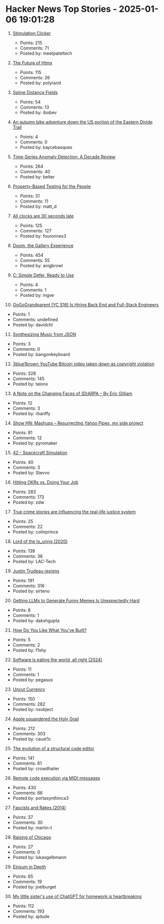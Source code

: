 # Hacker News Top Stories - 2025-01-06 19:01:28

1. [Stimulation Clicker](https://neal.fun/stimulation-clicker/)
   - Points: 215
   - Comments: 71
   - Posted by: meetpateltech

2. [The Future of Htmx](https://htmx.org/essays/future/)
   - Points: 115
   - Comments: 26
   - Posted by: polyrand

3. [Spline Distance Fields](https://zone.dog/braindump/spline_fields/)
   - Points: 54
   - Comments: 13
   - Posted by: ibobev

4. [An autumn bike adventure down the US portion of the Eastern Divide Trail](https://www.crazyguyonabike.com/doc/?doc_id=26078)
   - Points: 4
   - Comments: 0
   - Posted by: kaycebasques

5. [Time-Series Anomaly Detection: A Decade Review](https://arxiv.org/abs/2412.20512)
   - Points: 264
   - Comments: 40
   - Posted by: belter

6. [Property-Based Testing for the People](https://repository.upenn.edu/entities/publication/72ca3499-c5f6-4fc1-b5a3-9d66d8dd534e)
   - Points: 31
   - Comments: 11
   - Posted by: matt_d

7. [All clocks are 30 seconds late](https://victorpoughon.fr/all-clocks-are-30-seconds-late/)
   - Points: 125
   - Comments: 127
   - Posted by: fouronnes3

8. [Doom, the Gallery Experience](https://bobatealee.itch.io/doom-the-gallery-experience)
   - Points: 454
   - Comments: 55
   - Posted by: anigbrowl

9. [C: Simple Defer, Ready to Use](https://gustedt.wordpress.com/2025/01/06/simple-defer-ready-to-use/)
   - Points: 4
   - Comments: 1
   - Posted by: ingve

10. [GoGoGrandparent (YC S16) Is Hiring Back End and Full-Stack Engineers](undefined)
   - Points: 1
   - Comments: undefined
   - Posted by: davidchl

11. [Synthesizing Music from JSON](https://phoboslab.org/log/2025/01/synth)
   - Points: 3
   - Comments: 0
   - Posted by: bangonkeyboard

12. [3blue1brown YouTube Bitcoin video taken down as copyright violation](https://twitter.com/3blue1brown/status/1876291319955398799)
   - Points: 328
   - Comments: 145
   - Posted by: talonx

13. [A Note on the Changing Faces of (D)ARPA – By Eric Gilliam](https://www.freaktakes.com/p/a-note-on-the-changing-faces-of-darpa)
   - Points: 12
   - Comments: 3
   - Posted by: rbanffy

14. [Show HN: Mashups – Resurrecting Yahoo Pipes, my side project](https://www.mashups.io)
   - Points: 81
   - Comments: 12
   - Posted by: pyromaker

15. [42 - Spacecraft Simulation](https://github.com/ericstoneking/42)
   - Points: 40
   - Comments: 3
   - Posted by: Stevvo

16. [Hitting OKRs vs. Doing Your Job](https://jessitron.com/2025/01/05/hitting-okrs-vs-doing-your-job/)
   - Points: 283
   - Comments: 173
   - Posted by: zdw

17. [True crime stories are influencing the real-life justice system](https://www.cbc.ca/lite/story/1.7421943)
   - Points: 25
   - Comments: 22
   - Posted by: colinprince

18. [Lord of the Io_uring (2020)](https://unixism.net/loti/index.html)
   - Points: 139
   - Comments: 38
   - Posted by: LAC-Tech

19. [Justin Trudeau resigns](https://www.bbc.com/news/live/clyjmy7vl64t)
   - Points: 191
   - Comments: 316
   - Posted by: sirteno

20. [Getting LLMs to Generate Funny Memes Is Unexpectedly Hard](https://www.greptile.com/blog/reporoast)
   - Points: 8
   - Comments: 1
   - Posted by: dakshgupta

21. [How Do You Like What You've Built?](https://morrisbrodersen.de/how-do-you-like-what-you-built/)
   - Points: 5
   - Comments: 2
   - Posted by: f1shy

22. [Software is eating the world, all right (2024)](https://medium.com/@metapgmr/software-is-eating-the-world-all-right-faedbab6d623)
   - Points: 11
   - Comments: 1
   - Posted by: pegasus

23. [Uncut Currency](https://www.usmint.gov/paper-currency/uncut-currency/)
   - Points: 150
   - Comments: 282
   - Posted by: nxobject

24. [Apple squandered the Holy Grail](https://xeiaso.net/blog/2025/squandered-holy-grail/)
   - Points: 212
   - Comments: 303
   - Posted by: caust1c

25. [The evolution of a structural code editor](https://crowdhailer.me/2025-01-02/the-evolution-of-a-structural-code-editor/)
   - Points: 141
   - Comments: 61
   - Posted by: crowdhailer

26. [Remote code execution via MIDI messages](https://psi3.ru/blog/swl01u/)
   - Points: 430
   - Comments: 66
   - Posted by: portasynthinca3

27. [Fascists and Rakes (2014)](http://reasonableapproximation.net/2014/01/04/facists-and-rakes.html)
   - Points: 37
   - Comments: 30
   - Posted by: martin-t

28. [Raising of Chicago](https://en.wikipedia.org/wiki/Raising_of_Chicago)
   - Points: 27
   - Comments: 0
   - Posted by: lukasgelbmann

29. [Einsum in Depth](https://einsum.joelburget.com/)
   - Points: 65
   - Comments: 19
   - Posted by: joelburget

30. [My little sister's use of ChatGPT for homework is heartbreaking](https://old.reddit.com/r/ChatGPT/comments/1hun3e4/my_little_sisters_use_of_chatgpt_for_homework_is/)
   - Points: 112
   - Comments: 193
   - Posted by: ajdude

